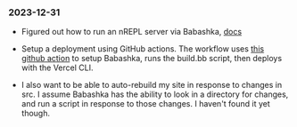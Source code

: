 ### 2023-12-31

- Figured out how to run an nREPL server via Babashka, [docs](https://book.babashka.org/#_nrepl)

- Setup a deployment using GitHub actions. The workflow uses [this github action](https://github.com/turtlequeue/setup-babashka) to setup Babashka, runs the build.bb script, then deploys with the Vercel CLI.

- I also want to be able to auto-rebuild my site in response to changes in src. I assume Babashka has the ability to look in a directory for changes, and run a script in response to those changes. I haven't found it yet though. 